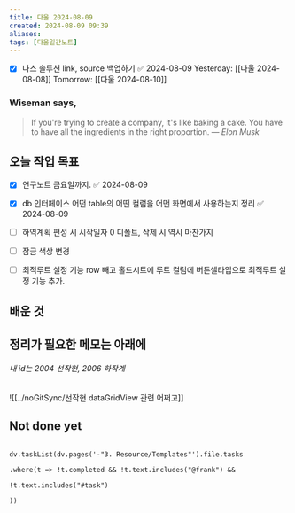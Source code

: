 ```yaml
---
title: 다울 2024-08-09
created: 2024-08-09 09:39
aliases: 
tags: [다울일간노트]
---
```

- [x] 나스 솔루션 link, source 백업하기 ✅ 2024-08-09
Yesterday: [[다울 2024-08-08]]
Tomorrow: [[다울 2024-08-10]]

### Wiseman says,
> If you're trying to create a company, it's like baking a cake. You have to have all the ingredients in the right proportion.
> — <cite>Elon Musk</cite>


## 오늘 작업 목표
- [x] 연구노트 금요일까지. ✅ 2024-08-09
- [x] db 인터페이스 어떤 table의 어떤 컬럼을 어떤 화면에서 사용하는지 정리 ✅ 2024-08-09
- [ ] 하역계획 편성 시 시작일자 0 디폴트, 삭제 시 역시 마찬가지
- [ ] 잠금 색상 변경
- [ ] 최적루트 설정 기능 row 빼고 홀드시트에 루트 컬럼에 버튼셀타입으로 최적루트 설정 기능 추가.




## 배운 것




## 정리가 필요한 메모는 아래에
###### 내 id는 2004 선작현, 2006 하작계
![[../noGitSync/선작현 dataGridView 관련 어쩌고]]

## Not done yet

```dataviewjs

dv.taskList(dv.pages('-"3. Resource/Templates"').file.tasks

.where(t => !t.completed && !t.text.includes("@frank") &&

!t.text.includes("#task")

))

```
